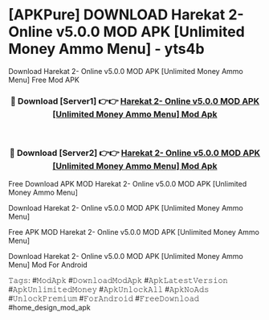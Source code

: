 # [APKPure] DOWNLOAD Harekat 2- Online v5.0.0 MOD APK [Unlimited Money Ammo Menu] - yts4b
Download Harekat 2- Online v5.0.0 MOD APK [Unlimited Money Ammo Menu] Free Mod APK

<div align="center">
<h3>🔴 Download [Server1] 👉👉 <a href="https://apk-comot.site?title=Harekat_2-_Online_v5.0.0_MOD_APK_[Unlimited_Money_Ammo_Menu]">Harekat 2- Online v5.0.0 MOD APK [Unlimited Money Ammo Menu] Mod Apk</a></h3><br>

<h3>🔴 Download [Server2] 👉👉 <a href="https://apk-comot.site?title=Harekat_2-_Online_v5.0.0_MOD_APK_[Unlimited_Money_Ammo_Menu]">Harekat 2- Online v5.0.0 MOD APK [Unlimited Money Ammo Menu] Mod Apk</a></h3>
</div>


Free Download APK MOD Harekat 2- Online v5.0.0 MOD APK [Unlimited Money Ammo Menu]

Download Harekat 2- Online v5.0.0 MOD APK [Unlimited Money Ammo Menu] 

Free APK MOD Harekat 2- Online v5.0.0 MOD APK [Unlimited Money Ammo Menu] 

Download Harekat 2- Online v5.0.0 MOD APK [Unlimited Money Ammo Menu] Mod For Android

𝚃𝚊𝚐𝚜: #𝙼𝚘𝚍𝙰𝚙𝚔 #𝙳𝚘𝚠𝚗𝚕𝚘𝚊𝚍𝙼𝚘𝚍𝙰𝚙𝚔 #𝙰𝚙𝚔𝙻𝚊𝚝𝚎𝚜𝚝𝚅𝚎𝚛𝚜𝚒𝚘𝚗 #𝙰𝚙𝚔𝚄𝚗𝚕𝚒𝚖𝚒𝚝𝚎𝚍𝙼𝚘𝚗𝚎𝚢 #𝙰𝚙𝚔𝚄𝚗𝚕𝚘𝚌𝚔𝙰𝚕𝚕 #𝙰𝚙𝚔𝙽𝚘𝙰𝚍𝚜 #𝚄𝚗𝚕𝚘𝚌𝚔𝙿𝚛𝚎𝚖𝚒𝚞𝚖 #𝙵𝚘𝚛𝙰𝚗𝚍𝚛𝚘𝚒𝚍 #𝙵𝚛𝚎𝚎𝙳𝚘𝚠𝚗𝚕𝚘𝚊𝚍 #home_design_mod_apk